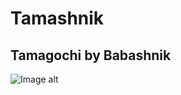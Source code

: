 # Tamashnik
## Tamagochi by Babashnik
![Image alt](https://pp.vk.me/c636019/v636019904/3ad7d/bk38DqbI29M.jpg)
